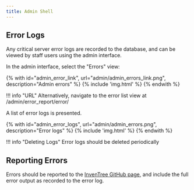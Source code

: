 ```yaml
---
title: Admin Shell
---
```


## Error Logs

Any critical server error logs are recorded to the database, and can be viewed by staff users using the admin interface.

In the admin interface, select the "Errors" view:

{% with id="admin_error_link", url="admin/admin_errors_link.png", description="Admin errors" %}
{% include 'img.html' %}
{% endwith %}

!!! info "URL"
    Alternatively, navigate to the error list view at /admin/error_report/error/

A list of error logs is presented.

{% with id="admin_error_logs", url="admin/admin_errors.png", description="Error logs" %}
{% include 'img.html' %}
{% endwith %}

!!! info "Deleting Logs"
    Error logs should be deleted periodically

## Reporting Errors

Errors should be reported to the [InvenTree GitHub page](https://github.com/inventree/inventree/issues), and include the full error output as recorded to the error log.
